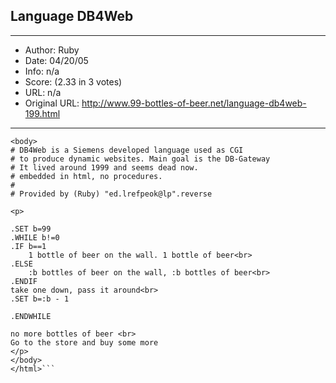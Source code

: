 
## Language DB4Web ##
---
- Author: Ruby
- Date: 04/20/05
- Info: n/a
- Score:  (2.33 in 3 votes)
- URL: n/a
- Original URL: http://www.99-bottles-of-beer.net/language-db4web-199.html
---

```<HTML>
<body>
# DB4Web is a Siemens developed language used as CGI
# to produce dynamic websites. Main goal is the DB-Gateway
# It lived around 1999 and seems dead now.
# embedded in html, no procedures.
#
# Provided by (Ruby) "ed.lrefpeok@lp".reverse

<p>

.SET b=99
.WHILE b!=0
.IF b==1
    1 bottle of beer on the wall. 1 bottle of beer<br>
.ELSE
    :b bottles of beer on the wall, :b bottles of beer<br>
.ENDIF
take one down, pass it around<br>
.SET b=:b - 1

.ENDWHILE

no more bottles of beer <br>
Go to the store and buy some more
</p>
</body>
</html>```